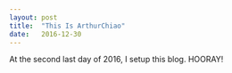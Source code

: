 ```yaml
---
layout: post
title:  "This Is ArthurChiao"
date:   2016-12-30
---
```


<p class="intro"><span class="dropcap">A</span>t the second last day of 2016,
I setup this blog. HOORAY!
</p>
